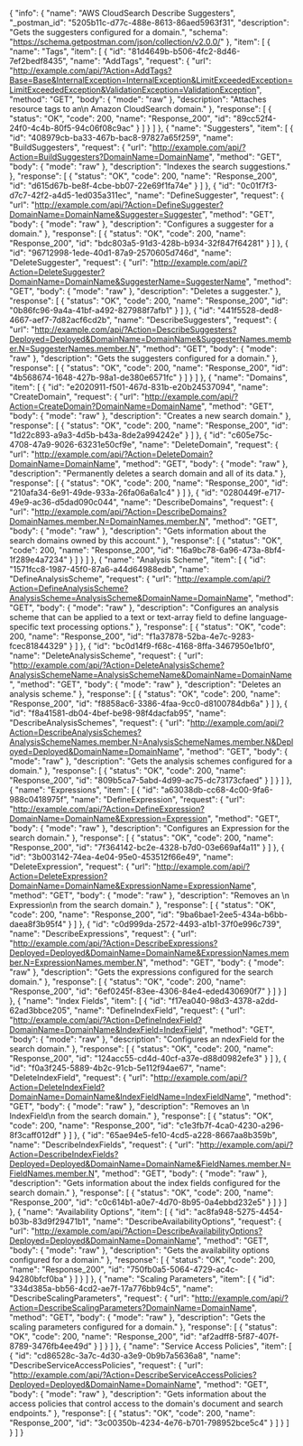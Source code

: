 {
  "info": {
    "name": "AWS CloudSearch Describe Suggesters",
    "_postman_id": "5205b11c-d77c-488e-8613-86aed5963f31",
    "description": "Gets the suggesters configured for a domain.",
    "schema": "https://schema.getpostman.com/json/collection/v2.0.0/"
  },
  "item": [
    {
      "name": "Tags",
      "item": [
        {
          "id": "81d4649b-b506-4fc2-8d46-7ef2bedf8435",
          "name": "AddTags",
          "request": {
            "url": "http://example.com/api/?Action=AddTags?Base=Base&InternalException=InternalException&LimitExceededException=LimitExceededException&ValidationException=ValidationException",
            "method": "GET",
            "body": {
              "mode": "raw"
            },
            "description": "Attaches resource tags to an\n Amazon CloudSearch domain."
          },
          "response": [
            {
              "status": "OK",
              "code": 200,
              "name": "Response_200",
              "id": "89cc52f4-24f0-4c4b-80f5-94c06f08c9ac"
            }
          ]
        }
      ]
    },
    {
      "name": "Suggesters",
      "item": [
        {
          "id": "408979cb-ba33-467b-bac8-97827a65f259",
          "name": "BuildSuggesters",
          "request": {
            "url": "http://example.com/api/?Action=BuildSuggesters?DomainName=DomainName",
            "method": "GET",
            "body": {
              "mode": "raw"
            },
            "description": "Indexes the search suggestions."
          },
          "response": [
            {
              "status": "OK",
              "code": 200,
              "name": "Response_200",
              "id": "d615d67b-be8f-4cbe-bb07-22e69f1fa74e"
            }
          ]
        },
        {
          "id": "0c01f7f3-d7c7-42f2-a4d5-1ed035a311ec",
          "name": "DefineSuggester",
          "request": {
            "url": "http://example.com/api/?Action=DefineSuggester?DomainName=DomainName&Suggester=Suggester",
            "method": "GET",
            "body": {
              "mode": "raw"
            },
            "description": "Configures a suggester for a domain."
          },
          "response": [
            {
              "status": "OK",
              "code": 200,
              "name": "Response_200",
              "id": "bdc803a5-91d3-428b-b934-32f847f64281"
            }
          ]
        },
        {
          "id": "96712998-1ede-40d1-87a9-2570605d746d",
          "name": "DeleteSuggester",
          "request": {
            "url": "http://example.com/api/?Action=DeleteSuggester?DomainName=DomainName&SuggesterName=SuggesterName",
            "method": "GET",
            "body": {
              "mode": "raw"
            },
            "description": "Deletes a suggester."
          },
          "response": [
            {
              "status": "OK",
              "code": 200,
              "name": "Response_200",
              "id": "0b86fc96-9a4a-41bf-a492-827988f7afb1"
            }
          ]
        },
        {
          "id": "441f5528-ded8-4667-aef7-7d82acf6cd2b",
          "name": "DescribeSuggesters",
          "request": {
            "url": "http://example.com/api/?Action=DescribeSuggesters?Deployed=Deployed&DomainName=DomainName&SuggesterNames.member.N=SuggesterNames.member.N",
            "method": "GET",
            "body": {
              "mode": "raw"
            },
            "description": "Gets the suggesters configured for a domain."
          },
          "response": [
            {
              "status": "OK",
              "code": 200,
              "name": "Response_200",
              "id": "4b568674-1648-427b-98a1-de380e6571fc"
            }
          ]
        }
      ]
    },
    {
      "name": "Domains",
      "item": [
        {
          "id": "e2020911-f501-467d-831b-e20b24537094",
          "name": "CreateDomain",
          "request": {
            "url": "http://example.com/api/?Action=CreateDomain?DomainName=DomainName",
            "method": "GET",
            "body": {
              "mode": "raw"
            },
            "description": "Creates a new search domain."
          },
          "response": [
            {
              "status": "OK",
              "code": 200,
              "name": "Response_200",
              "id": "1d22c893-a9a3-4d5b-b43a-8de2a994242e"
            }
          ]
        },
        {
          "id": "c605e75c-4708-47a9-9026-63231e50cf9e",
          "name": "DeleteDomain",
          "request": {
            "url": "http://example.com/api/?Action=DeleteDomain?DomainName=DomainName",
            "method": "GET",
            "body": {
              "mode": "raw"
            },
            "description": "Permanently deletes a search domain and all of its data."
          },
          "response": [
            {
              "status": "OK",
              "code": 200,
              "name": "Response_200",
              "id": "210afa34-6e91-49de-933a-26fa06a6a1c4"
            }
          ]
        },
        {
          "id": "0280449f-e717-49e9-ac36-d5dad090c044",
          "name": "DescribeDomains",
          "request": {
            "url": "http://example.com/api/?Action=DescribeDomains?DomainNames.member.N=DomainNames.member.N",
            "method": "GET",
            "body": {
              "mode": "raw"
            },
            "description": "Gets information about the search domains owned by this account."
          },
          "response": [
            {
              "status": "OK",
              "code": 200,
              "name": "Response_200",
              "id": "16a9bc78-6a96-473a-8bf4-1f289e4a7234"
            }
          ]
        }
      ]
    },
    {
      "name": "Analysis Scheme",
      "item": [
        {
          "id": "1571fcc8-1987-45f0-87a6-a44d64988edb",
          "name": "DefineAnalysisScheme",
          "request": {
            "url": "http://example.com/api/?Action=DefineAnalysisScheme?AnalysisScheme=AnalysisScheme&DomainName=DomainName",
            "method": "GET",
            "body": {
              "mode": "raw"
            },
            "description": "Configures an analysis scheme that can be applied to a text or text-array field to define language-specific text processing options."
          },
          "response": [
            {
              "status": "OK",
              "code": 200,
              "name": "Response_200",
              "id": "f1a37878-52ba-4e7c-9283-fcec81844329"
            }
          ]
        },
        {
          "id": "bc0d14f9-f68c-4168-8ffa-3467950e1bf0",
          "name": "DeleteAnalysisScheme",
          "request": {
            "url": "http://example.com/api/?Action=DeleteAnalysisScheme?AnalysisSchemeName=AnalysisSchemeName&DomainName=DomainName",
            "method": "GET",
            "body": {
              "mode": "raw"
            },
            "description": "Deletes an analysis scheme."
          },
          "response": [
            {
              "status": "OK",
              "code": 200,
              "name": "Response_200",
              "id": "f8858ac6-3386-4faa-9cc0-d8100784db6a"
            }
          ]
        },
        {
          "id": "f8a41581-db04-4bef-be98-98f4dacfab95",
          "name": "DescribeAnalysisSchemes",
          "request": {
            "url": "http://example.com/api/?Action=DescribeAnalysisSchemes?AnalysisSchemeNames.member.N=AnalysisSchemeNames.member.N&Deployed=Deployed&DomainName=DomainName",
            "method": "GET",
            "body": {
              "mode": "raw"
            },
            "description": "Gets the analysis schemes configured for a domain."
          },
          "response": [
            {
              "status": "OK",
              "code": 200,
              "name": "Response_200",
              "id": "809b5ca7-5abd-4d99-ac75-dc73173cfaed"
            }
          ]
        }
      ]
    },
    {
      "name": "Expressions",
      "item": [
        {
          "id": "a63038db-cc68-4c00-9fa6-988c0418975f",
          "name": "DefineExpression",
          "request": {
            "url": "http://example.com/api/?Action=DefineExpression?DomainName=DomainName&Expression=Expression",
            "method": "GET",
            "body": {
              "mode": "raw"
            },
            "description": "Configures an Expression  for the search domain."
          },
          "response": [
            {
              "status": "OK",
              "code": 200,
              "name": "Response_200",
              "id": "7f364142-bc2e-4328-b7d0-03e669af4a11"
            }
          ]
        },
        {
          "id": "3b003142-74ea-4e04-95e0-453512f66e49",
          "name": "DeleteExpression",
          "request": {
            "url": "http://example.com/api/?Action=DeleteExpression?DomainName=DomainName&ExpressionName=ExpressionName",
            "method": "GET",
            "body": {
              "mode": "raw"
            },
            "description": "Removes an \n  Expression\n  from the search domain."
          },
          "response": [
            {
              "status": "OK",
              "code": 200,
              "name": "Response_200",
              "id": "9ba6bae1-2ee5-434a-b6bb-daea8f3b95f4"
            }
          ]
        },
        {
          "id": "c0d999da-2572-4493-a1b1-37f0e996c739",
          "name": "DescribeExpressions",
          "request": {
            "url": "http://example.com/api/?Action=DescribeExpressions?Deployed=Deployed&DomainName=DomainName&ExpressionNames.member.N=ExpressionNames.member.N",
            "method": "GET",
            "body": {
              "mode": "raw"
            },
            "description": "Gets the expressions configured for the search domain."
          },
          "response": [
            {
              "status": "OK",
              "code": 200,
              "name": "Response_200",
              "id": "6ef0245f-83ee-4306-84e4-eded430690f7"
            }
          ]
        }
      ]
    },
    {
      "name": "Index Fields",
      "item": [
        {
          "id": "f17ea040-98d3-4378-a2dd-62ad3bbce205",
          "name": "DefineIndexField",
          "request": {
            "url": "http://example.com/api/?Action=DefineIndexField?DomainName=DomainName&IndexField=IndexField",
            "method": "GET",
            "body": {
              "mode": "raw"
            },
            "description": "Configures an ndexField  for the search domain."
          },
          "response": [
            {
              "status": "OK",
              "code": 200,
              "name": "Response_200",
              "id": "124acc55-cd4d-40cf-a37e-d88d0982efe3"
            }
          ]
        },
        {
          "id": "f0a3f245-5889-4b2c-91cb-5e112f94ae67",
          "name": "DeleteIndexField",
          "request": {
            "url": "http://example.com/api/?Action=DeleteIndexField?DomainName=DomainName&IndexFieldName=IndexFieldName",
            "method": "GET",
            "body": {
              "mode": "raw"
            },
            "description": "Removes an \n  IndexField\n  from the search domain."
          },
          "response": [
            {
              "status": "OK",
              "code": 200,
              "name": "Response_200",
              "id": "c1e3fb7f-4ca0-4230-a296-8f3caff012df"
            }
          ]
        },
        {
          "id": "65ae94e5-fe10-4cd5-a228-8667aa8b359b",
          "name": "DescribeIndexFields",
          "request": {
            "url": "http://example.com/api/?Action=DescribeIndexFields?Deployed=Deployed&DomainName=DomainName&FieldNames.member.N=FieldNames.member.N",
            "method": "GET",
            "body": {
              "mode": "raw"
            },
            "description": "Gets information about the index fields configured for the search domain."
          },
          "response": [
            {
              "status": "OK",
              "code": 200,
              "name": "Response_200",
              "id": "c0c614b1-a0e7-4d70-8b95-0a4ebbd232e5"
            }
          ]
        }
      ]
    },
    {
      "name": "Availability Options",
      "item": [
        {
          "id": "ac8fa948-5275-4454-b03b-83d9f29471b1",
          "name": "DescribeAvailabilityOptions",
          "request": {
            "url": "http://example.com/api/?Action=DescribeAvailabilityOptions?Deployed=Deployed&DomainName=DomainName",
            "method": "GET",
            "body": {
              "mode": "raw"
            },
            "description": "Gets the availability options configured for a domain."
          },
          "response": [
            {
              "status": "OK",
              "code": 200,
              "name": "Response_200",
              "id": "750fb0a5-5064-4729-ac4c-94280bfcf0ba"
            }
          ]
        }
      ]
    },
    {
      "name": "Scaling Parameters",
      "item": [
        {
          "id": "334d385a-bb56-4cd2-ae7f-17a776bb94c5",
          "name": "DescribeScalingParameters",
          "request": {
            "url": "http://example.com/api/?Action=DescribeScalingParameters?DomainName=DomainName",
            "method": "GET",
            "body": {
              "mode": "raw"
            },
            "description": "Gets the scaling parameters configured for a domain."
          },
          "response": [
            {
              "status": "OK",
              "code": 200,
              "name": "Response_200",
              "id": "af2adff8-5f87-407f-8789-3476fb4ee49d"
            }
          ]
        }
      ]
    },
    {
      "name": "Service Access Policies",
      "item": [
        {
          "id": "cd86528c-3a7c-4d30-a3e9-0b9b7a5636a8",
          "name": "DescribeServiceAccessPolicies",
          "request": {
            "url": "http://example.com/api/?Action=DescribeServiceAccessPolicies?Deployed=Deployed&DomainName=DomainName",
            "method": "GET",
            "body": {
              "mode": "raw"
            },
            "description": "Gets information about the access policies that control access to the domain's document and search endpoints."
          },
          "response": [
            {
              "status": "OK",
              "code": 200,
              "name": "Response_200",
              "id": "3c00350b-4234-4e76-b701-798952bce5c4"
            }
          ]
        }
      ]
    }
  ]
}
